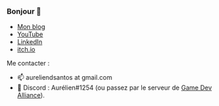 ### Bonjour 👋

- [Mon blog](https://aureliendossantos.github.io/)
- [YouTube](https://www.youtube.com/channel/UCCjlo6Ihet_T3X6bKLJzPsA)
- [LinkedIn](https://www.linkedin.com/in/aureliendossantos/)
- [itch.io](https://aureliendossantos.itch.io/)

Me contacter :

- 📫 aureliendsantos at gmail.com
- 💬 Discord : Aurélien#1254 (ou passez par le serveur de [Game Dev Alliance](https://gamedevalliance.fr/)).
